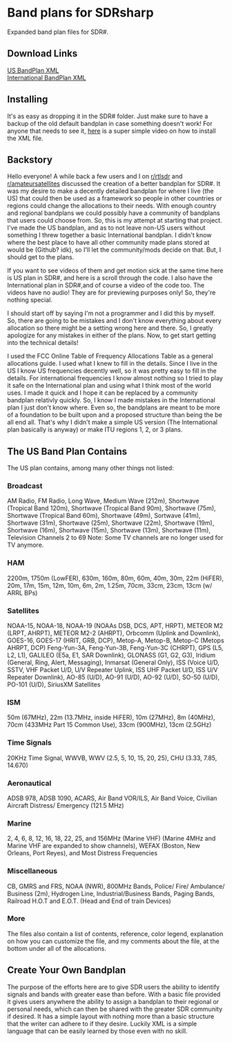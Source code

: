 # Band plans for SDRsharp

Expanded band plan files for SDR#.

## Download Links

[US BandPlan XML](https://raw.githubusercontent.com/Arrin-KN1E/SDRsharpbandplans/master/US/BandPlan.xml)  
[International BandPlan XML](https://raw.githubusercontent.com/Arrin-KN1E/SDRsharpbandplans/master/International/BandPlan.xml)

## Installing
It's as easy as dropping it in the SDR# folder. Just make sure to have a backup of the old default bandplan in case something doesn't work! For anyone that needs to see it, [here](https://youtu.be/0OqyOx87hJk) is a super simple video on how to install the XML file.

## Backstory
Hello everyone! A while back a few users and I on [r/rtlsdr](https://reddit.com/r/rtlsdr) and [r/amateursatellites](https://reddit.com/r/amateursatellites) discussed the creation of a better bandplan for SDR#. It was my desire to make a decently detailed bandplan for where I live (the US) that could then be used as a framework so people in other countries or regions could change the allocations to their needs. With enough country and regional bandplans we could possibly have a community of bandplans that users could choose from. So, this is my attempt at starting that project. I've made the US bandplan, and as to not leave non-US users without something I threw together a basic International bandplan. I didn't know where the best place to have all other community made plans stored at would be (Github? idk), so I'll let the community/mods decide on that. But, I should get to the plans.

If you want to see videos of them and get motion sick at the same time here is US plan in SDR#, and here is a scroll through the code.  I also have the International plan in SDR#,and of course a video of the code too. The videos have no audio! They are for previewing purposes only! So, they're nothing special.

I should start off by saying I'm not a programmer and I did this by myself. So, there are going to be mistakes and I don't know everything about every allocation so there might be a setting wrong here and there. So, I greatly apologize for any mistakes in either of the plans. Now, to get start getting into the technical details!

I used the FCC Online Table of Frequency Allocations Table as a general allocations guide. I used what I knew to fill in the details. Since I live in the US I know US frequencies decently well, so it was pretty easy to fill in the details. For international frequencies I know almost nothing so I tried to play it safe on the International plan and using what I think most of the world uses. I made it quick and I hope it can be replaced by a community bandplan relativly quickly. So, I know I made mistakes in the International plan I just don't know where. Even so, the bandplans are meant to be more of a foundation to be built upon and a proposed structure than being the be all end all. That's why I didn't make a simple US version (The International plan basically is anyway) or make ITU regions 1, 2, or 3 plans.


## The US Band Plan Contains
The US plan contains, among many other things not listed:

### Broadcast
AM Radio, FM Radio, Long Wave, Medium Wave (212m), Shortwave (Tropical Band 120m), Shortwave (Tropical Band 90m), Shortwave (75m), Shortwave (Tropical Band 60m), Shortwave (49m), Sortwave (41m), Shortwave (31m), Shortwave (25m), Shortwave (22m), Shortwave (19m), Shortwave (16m), Shortwave (15m), Shortwave (13m), Shortwave (11m), Television Channels 2 to 69 Note: Some TV channels are no longer used for TV anymore.  

### HAM
2200m, 1750m (LowFER), 630m, 160m, 80m, 60m, 40m, 30m, 22m (HiFER), 20m, 17m, 15m, 12m, 10m, 6m, 2m, 1.25m, 70cm, 33cm, 23cm, 13cm   (w/ ARRL BPs) 

### Satellites
NOAA-15, NOAA-18, NOAA-19 (NOAAs DSB, DCS, APT, HRPT), METEOR M2 (LRPT, AHRPT), METEOR M2-2 (AHRPT), Orbcomm (Uplink and Downlink), GOES-16, GOES-17 (HRIT, GRB, DCP), Metop-A, 
Metop-B, Metop-C (Metops AHRPT, DCP) Feng-Yun-3A, Feng-Yun-3B, Feng-Yun-3C (CHRPT), GPS (L5, L2, L1), GALILEO (E5a, E1, SAR Downlink), GLONASS (G1, G2, G3), Iridium (General, Ring, Alert, Messaging), 
Inmarsat (General Only), ISS (Voice U/D, SSTV, VHF Packet U/D, U/V Repeater Uplink, ISS UHF Packet U/D, ISS U/V Repeater Downlink), AO-85 (U/D), AO-91 (U/D), AO-92 (U/D), SO-50 (U/D), PO-101 (U/D), 
SiriusXM Satellites  

### ISM
50m (67MHz), 22m (13.7MHz, inside HiFER), 10m (27MHz), 8m (40MHz), 70cm (433MHz Part 15 Common Use), 33cm (900MHz), 13cm (2.5GHz)  

### Time Signals
20KHz Time Signal, WWVB, WWV (2.5, 5, 10, 15, 20, 25), CHU (3.33, 7.85, 14.670)  

### Aeronautical
ADSB 978, ADSB 1090, ACARS, Air Band VOR/ILS, Air Band Voice, Civilian Aircraft Distress/ Emergency (121.5 MHz)  

### Marine
2, 4, 6, 8, 12, 16, 18, 22, 25, and 156MHz (Marine VHF) (Marine 4MHz and Marine VHF are expanded to show channels), WEFAX (Boston, New Orleans, Port Reyes), and Most Distress Frequencies
### Miscellaneous
CB, GMRS and FRS, NOAA (NWR), 800MHz Bands, Police/ Fire/ Ambulance/ Business (2m), Hydrogen Line, Industrial/Business Bands, Paging Bands, Railroad H.O.T and E.O.T. (Head and End of train Devices)

### More
The files also contain a list of contents, reference, color legend, explanation on how you can customize the file, and my comments about the file, at the bottom under all of the allocations.


## Create Your Own Bandplan
The purpose of the efforts here are to give SDR users the ability to identify signals and bands with greater ease than before. With a basic file provided it gives users anywhere the ability to assign a bandplan to their regional or personal needs, which can then be shared with the greater SDR community if desired.
It has a simple layout with nothing more than a basic structure that the writer can adhere to if they desire. Luckily XML is a simple language that can be easily learned by those even with no skill. 
